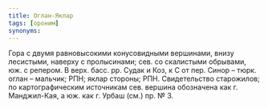 ```yaml
---
title: Оглан-Яклар
tags: [ороним]
synonyms:
---
```


Гора с двумя равновысокими конусовидными вершинами, внизу лесистыми, наверху с
пролысинами; сев. со скалистыми обрывами, юж. с репером. В верх. басс. рр. Судак
и Коз, к С от пер. Синор – тюрк. оглан – мальчик; РПН; яклар стороны; РПН.
Свидетельство старожилов; по картографическим источникам сев. вершина обозначена
как г. Манджил-Кая, а юж. как г. Урбаш (см.) пр. № 3.

